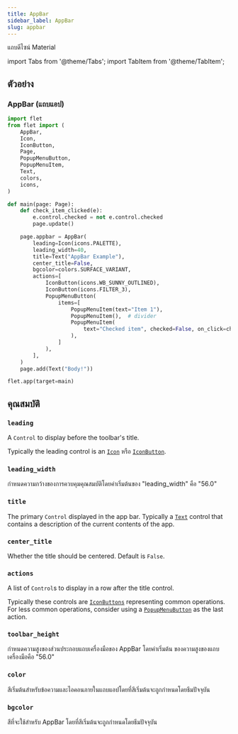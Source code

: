 ```yaml
---
title: AppBar
sidebar_label: AppBar
slug: appbar
---
```


แถบดีไซน์ Material

import Tabs from '@theme/Tabs';
import TabItem from '@theme/TabItem';

## ตัวอย่าง

### AppBar (แถบแอป)

<Tabs groupId="language">
  <TabItem value="python" label="Python" default>

```python
import flet
from flet import (
    AppBar,
    Icon,
    IconButton,
    Page,
    PopupMenuButton,
    PopupMenuItem,
    Text,
    colors,
    icons,
)

def main(page: Page):
    def check_item_clicked(e):
        e.control.checked = not e.control.checked
        page.update()

    page.appbar = AppBar(
        leading=Icon(icons.PALETTE),
        leading_width=40,
        title=Text("AppBar Example"),
        center_title=False,
        bgcolor=colors.SURFACE_VARIANT,
        actions=[
            IconButton(icons.WB_SUNNY_OUTLINED),
            IconButton(icons.FILTER_3),
            PopupMenuButton(
                items=[
                    PopupMenuItem(text="Item 1"),
                    PopupMenuItem(),  # divider
                    PopupMenuItem(
                        text="Checked item", checked=False, on_click=check_item_clicked
                    ),
                ]
            ),
        ],
    )
    page.add(Text("Body!"))

flet.app(target=main)
```
  </TabItem>
</Tabs>

## คุณสมบัติ

### `leading`

A `Control` to display before the toolbar's title.

Typically the leading control is an [`Icon`](icon) หรือ [`IconButton`](iconbutton).

### `leading_width`

กำหนดความกว้างของการควบคุมคุณสมบัติโดยค่าเริ่มต้นของ "leading_width" คือ "56.0"

### `title`

The primary `Control` displayed in the app bar. Typically a [`Text`](text) control that contains a description of the current contents of the app.

### `center_title`

Whether the title should be centered. Default is `False`.

### `actions`

A list of `Control`s to display in a row after the title control.

Typically these controls are [`IconButtons`](iconbutton) representing common operations. For less common operations, consider using a [`PopupMenuButton`](popupmenubutton) as the last action.

### `toolbar_height`

กำหนดความสูงของส่วนประกอบแถบเครื่องมือของ AppBar โดยค่าเริ่มต้น ของความสูงของแถบเครื่องมือคือ "56.0"

### `color`

สีเริ่มต้นสำหรับข้อความและไอคอนภายในแถบแอปโดยที่สีเริ่มต้นจะถูกกำหนดโดยธีมปัจจุบัน

### `bgcolor`

สีที่จะใช้สำหรับ AppBar โดยที่สีเริ่มต้นจะถูกกำหนดโดยธีมปัจจุบัน